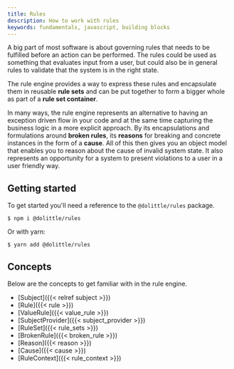 ```yaml
---
title: Rules
description: How to work with rules
keywords: fundamentals, javascript, building blocks
---
```

A big part of most software is about governing rules that needs to be fulfilled
before an action can be performed. The rules could be used as something that
evaluates input from a user, but could also be in general rules to validate that
the system is in the right state.

The rule engine provides a way to express these rules and encapsulate them in
reusable **rule sets** and can be put together to form a bigger whole as part of a
**rule set container**.

In many ways, the rule engine represents an alternative to having an exception
driven flow in your code and at the same time capturing the business logic in a
more explicit approach. By its encapsulations and formulations around **broken rules**,
its **reasons** for breaking and concrete instances in the form of a **cause**.
All of this then gives you an object model that enables you to reason about the
cause of invalid system state. It also represents an opportunity for a system
to present violations to a user in a user friendly way.

## Getting started

To get started you'll need a reference to the `@dolittle/rules` package.

```shell
$ npm i @dolittle/rules
```

Or with yarn:

```shell
$ yarn add @dolittle/rules
```

## Concepts

Below are the concepts to get familiar with in the rule engine.

* [Subject]({{< relref subject >}})
* [Rule]({{< rule >}})
* [ValueRule]({{< value_rule >}})
* [SubjectProvider]({{< subject_provider >}})
* [RuleSet]({{< rule_sets >}})
* [BrokenRule]({{< broken_rule >}})
* [Reason]({{< reason >}})
* [Cause]({{< cause >}})
* [RuleContext]({{< rule_context >}})

